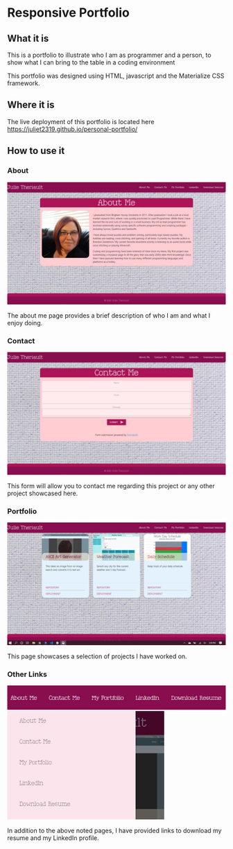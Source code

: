# Responsive Portfolio

## What it is

This is a portfolio to illustrate who I am as programmer and a person, to show what I can bring to the table in a coding environment

This portfolio was designed using HTML, javascript and the Materialize CSS framework.

## Where it is

The live deployment of this portfolio is located here <https://juliet2319.github.io/personal-portfolio/>

## How to use it

### About

![Screen Shot of About Me page](assets/img/about-me-ss.jpg)

The about me page provides a brief description of who I am and what I enjoy doing.

### Contact

![Screen Shot of Contact form](assets/img/contact-me-ss.jpg)

This form will allow you to contact me regarding this project or any other project showcased here.

### Portfolio

![Screen shot of Portfolio page](assets/img/portfolio-ss.jpg)

This page showcases a selection of projects I have worked on.

### Other Links

![Screen shot of navbar links page](assets/img/navbar-ss.jpg)
![Screen shot of sidebar links page](assets/img/sidebar-ss.jpg)

In addition to the above noted pages, I have provided links to download my resume and my LinkedIn profile.
